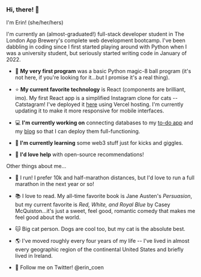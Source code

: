 ### Hi, there! 👋

I'm Erin! (she/her/hers)

I'm currently an (almost-graduated!) full-stack developer student in The London App Brewery's complete web development bootcamp. I've been dabbling in coding since I first started playing around with Python when I was a university student, but seriously started writing code in January of 2022. 

- :beginner: **My very first program** was a basic Python magic-8 ball program (it's not here, if you're looking for it...but I promise it's a real thing).

- :star: **My current favorite technology** is React (components are brilliant, imo). My first React app is a simplified Instagram clone for cats -- Catstagram! I've deployed it [here](https://catstagram-navy.vercel.app/) using Vercel hosting. I'm currently updating it to make it more responsive for mobile interfaces.  

- :computer: **I'm currently working on** connecting databases to my [to-do app](https://github.com/eireann07/todolist-v1) and my [blog](https://github.com/eireann07/blog-v1) so that I can deploy them full-functioning.

- :seedling: **I'm currently learning** some web3 stuff just for kicks and giggles.

- :dancers: **I'd love help** with open-source recommendations!

Other things about me...
- :running: I run! I prefer 10k and half-marathon distances, but I'd love to run a full marathon in the next year or so!
- :books: I love to read. My all-time favorite book is Jane Austen's *Persuasion*, but my current favorite is *Red, White, and Royal Blue* by Casey McQuiston...it's just a sweet, feel good, romantic comedy that makes me feel good about the world. 
- :cat: Big cat person. Dogs are cool too, but my cat is the absolute best. 
- :earth_americas: I've moved roughly every four years of my life -- I've lived in almost every geographic region of the continental United States and briefly lived in Ireland.

- :hatched_chick: Follow me on Twitter! @erin_coen

<!--
**eireann07/eireann07** is a ✨ _special_ ✨ repository because its `README.md` (this file) appears on your GitHub profile.

Here are some ideas to get you started:


- 👯 I’m looking to collaborate on ...
- 🤔 I’m looking for help with ...
- 💬 Ask me about ...
- 📫 How to reach me: ...
- 😄 Pronouns: ...
- ⚡ Fun fact: ...
-->
